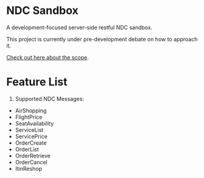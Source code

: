 # NDC Sandbox
A development-focused server-side restful NDC sandbox.

This project is currently under pre-development debate on how to approach it.

[Check out here about the scope](https://github.com/open-ndc/ndc-sandbox/wiki).

# Feature List

1. Supported NDC Messages:
  - AirShopping
  - FlightPrice
  - SeatAvailability
  - ServiceList
  - ServicePrice
  - OrderCreate
  - OrderList
  - OrderRetrieve
  - OrderCancel
  - ItinReshop


